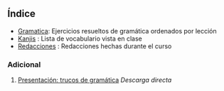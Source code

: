 Índice
------------------

- [Gramatica](https://github.com/manutero/Japanese/tree/master/A2-2/Gramatica): Ejercicios resueltos de gramática ordenados por lección
- [Kanjis](https://github.com/manutero/Japanese/tree/master/A2-2/Kanjis)
: Lista de vocabulario vista en clase
- [Redacciones](https://github.com/manutero/Japanese/tree/master/A2-2/Redacciones)
: Redacciones hechas durante el curso

### Adicional

1. [Presentación: trucos de gramática](https://mega.co.nz/#!2RknHJ5a!IozQKxz4J7MxRFWLrdEhzQOv7ldVX3n0OvyKgUW6QzI) *Descarga directa*

